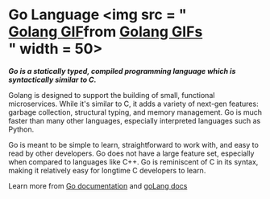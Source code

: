 # Go Language <img src = "<div class="tenor-gif-embed" data-postid="14977366" data-share-method="host" data-aspect-ratio="1.76796" data-width="100%"><a href="https://tenor.com/view/golang-gif-14977366">Golang GIF</a>from <a href="https://tenor.com/search/golang-gifs">Golang GIFs</a></div> <script type="text/javascript" async src="https://tenor.com/embed.js"></script>" width = 50>

***Go is a statically typed, compiled programming language which is syntactically similar to C.***

Golang is designed to support the building of small, functional microservices. While it's similar to C, it adds a variety of next-gen features: garbage collection, structural typing, and memory management. Go is much faster than many other languages, especially interpreted languages such as Python.

Go is meant to be simple to learn, straightforward to work with, and easy to read by other developers. Go does not have a large feature set, especially when compared to languages like C++. Go is reminiscent of C in its syntax, making it relatively easy for longtime C developers to learn.

Learn more from [Go documentation](https://go.dev/doc/) and [goLang docs](https://golangdocs.com)


 
